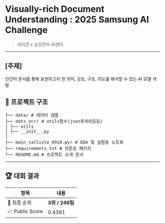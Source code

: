 # Visually-rich Document Understanding : 2025 Samsung AI Challenge
> 데이콘 x 삼성전자 AI센터
---

## [주제]

인간이 문서를 통해 표현하고자 한 의미, 강조, 구조, 의도를 해석할 수 있는 AI 모델 개발

## 📁 프로젝트 구조
<pre>
├── data/ # 데이터 샘플
├── dots_ocr/ # utils함수(json후처리등등)
│ ├── utils
│ ├── __init__.py
│ 
├── main_callisto_0910.py/ # EDA 및 실험용 노트북
├── requirements.txt # 의존성 패키지
└── README.md # 프로젝트 소개 문서
</pre>
---
## 🏆 대회 결과

| 항목             | 내용                             |
|------------------|----------------------------------|
| 🥇 최종 순위     |  **3위 / 246팀**                     |
| 📈 Public Score  | 0.4391                          |





